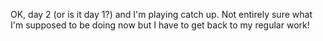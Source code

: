 OK, day 2 (or is it day 1?) and I'm playing catch up.
Not entirely sure what I'm supposed to be doing now but I have to get back to my regular work!